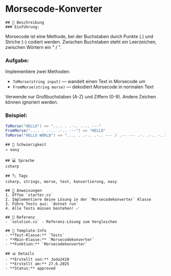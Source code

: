 # Morsecode-Konverter

    ## 📝 Beschreibung
    ### Einführung:
Morsecode ist eine Methode, bei der Buchstaben durch Punkte (.) und Striche (-) codiert werden. Zwischen Buchstaben steht ein Leerzeichen, zwischen Wörtern ein " / ".

### Aufgabe:
Implementiere zwei Methoden:
- `ToMorse(string input)` — wandelt einen Text in Morsecode um
- `FromMorse(string morse)` — dekodiert Morsecode in normalen Text

Verwende nur Großbuchstaben (A-Z) und Ziffern (0-9). Andere Zeichen können ignoriert werden.

### Beispiel:
```csharp
ToMorse("HELLO") => ".... . .-.. .-.. ---"
FromMorse(".... . .-.. .-.. ---") => "HELLO"
ToMorse("HELLO WORLD") => ".... . .-.. .-.. --- / .-- --- .-. .-.. -.."
```

    ## 🎯 Schwierigkeit
    ⭐ easy

    ## 💻 Sprache
    csharp

    ## 🏷️ Tags
    csharp, strings, morse, text, konvertierung, easy

    ## 🚀 Anweisungen
    1. Öffne `starter.cs`
    2. Implementiere deine Lösung in der `Morsecodekonverter` Klasse
    3. Führe Tests aus: `dotnet run`
    4. Alle Tests müssen bestehen! ✅

    ## 📖 Referenz
    - `solution.cs` - Referenz-Lösung zum Vergleichen

    ## 🔧 Template-Info
    - **Test-Klasse:** `Tests`
    - **Main-Klasse:** `Morsecodekonverter`
    - **Funktion:** `Morsecodekonverter`

    ## 📊 Details
    - **Erstellt von:** Jodo2410
    - **Erstellt am:** 27.6.2025
    - **Status:** approved

    
    